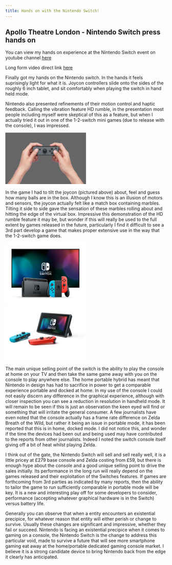 ```yaml
---
title: Hands on with the Nintendo Switch!
---
```


## Apollo Theatre London - Nintendo Switch press hands on

You can view my hands on experience at the Nintendo Switch event on youtube channel [here](https://www.youtube.com/channel/UCxBmRV2zTAWia6ALrT_w5TQ)

Long form video direct link [here](https://youtu.be/H-zaEa0lz1E)

Finally got my hands on the Nintendo switch. In the hands it feels suprisingly light for what it is. Joycon controllers slide onto the sides of the roughly 6 inch tablet, and sit comfortably when playing the switch in hand held mode.

Nintendo also presented refinements of their motion control and haptic feedback. Calling the vibration feature HD rumble, in the presentation most people including myself were skeptical of this as a feature, but when I actually tried it out in one of the 1-2-switch mini games (due to release with the console), I was impressed.


<img class="img-responsive center-block" src="/public/images/20170113/146249_HACS_001_play05_GA_R_ad-0_LR.jpg" width="50%" height="50%"/>


In the game I had to tilt the joycon (pictured above) about, feel and guess how many balls are in the box. Although I know this is an illusion of motors and sensors, the joycon actually felt like a match box containing marbles. Tilting it side to side gave the sensation of these marbles rolling about and hitting the edge of the virtual box. Impressive this demonstration of the HD rumble feature it may be, but wonder if this will really be used to the full extent by games released in the future, particularly I find it difficult to see a 3rd part develop a game that makes proper extensive use in the way that the 1-2-switch game does.

<img class="img-responsive center-block" src="/public/images/20170113/HACS_001_imgePL01_BR_R_ad-0_LR.jpg" width="50%" height="50%"/>
<img class="img-responsive center-block" src="/public/images/20170113/HACS_001_imgePL02_BR_R_ad-0_LR.jpg" width="50%" height="50%"/>

The main unique selling point of the switch is the ability to play the console at home on your TV and then take the same game away with you on the console to play anywhere else. The home portable hybrid has meant that Nintendo in design has had to sacrifice in power to get a comparable experience portable and docked at home. In my use of the console I could not easily discern any difference in the graphical experience, although with closer inspection you can see a reduction in resolution in handheld mode. It will remain to be seen if this is just an observation the keen eyed will find or something that will irritate the general consumer. A few journalists have even noted that the console actually has a frame rate difference on Zelda Breath of the Wild, but rather it being an issue in portable mode, it has been reported that this is in home, docked mode. I did not notice this, and wonder if the time the devices had been out and being used may have contributed to the reports from other journalists. Indeed I noted the switch console itself giving off a bit of heat whilst playing Zelda.



I think out of the gate, the Nintendo Switch will sell and sell really well, it is a little pricey at £279 base console and Zelda costing from £59, but there is enough hype about the console and a good unique selling point to drive the sales initially. Its performance in the long run will really depend on the games released and their exploitation of the Switches features. If games are forthcoming from 3rd parties as indicated by many reports, then the ability to tailor the game to run sufficiently comparable in portable mode will be key. It is a new and interesting play off for some developers to consider, performance (accepting whatever graphical hardware is in the Switch) versus battery life.

Generally you can observe that when a entity encounters an existential precipice, for whatever reason that entity will either perish or change to survive.
Usually these changes are significant and impressive, whether they fail or succeed.
Nintendo is facing an existential precipice when it comes to gaming on a console, the Nintendo Switch is the change to address this particular void, made to survive a future that will see more smartphone gaming eat away at the home/portable dedicated gaming console market. I believe it is a strong candidate device to bring Nintendo back from the edge it clearly has anticipated.
